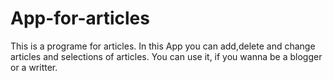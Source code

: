 # App-for-articles
This is a programe for articles. In this App you can add,delete and change articles and selections of articles. You can use it, if you wanna be a blogger or a writter.
